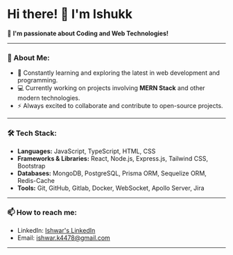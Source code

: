 # Hi there! 👋 I'm Ishukk 

👀 **I'm passionate about Coding and Web Technologies!**

---

### 🚀 About Me:

- 🌱 Constantly learning and exploring the latest in web development and programming.
- 💻 Currently working on projects involving **MERN Stack** and other modern technologies.
- ⚡ Always excited to collaborate and contribute to open-source projects.

---

### 🛠️ Tech Stack:

- **Languages:** JavaScript, TypeScript, HTML, CSS
- **Frameworks & Libraries:** React, Node.js, Express.js, Tailwind CSS, Bootstrap
- **Databases:** MongoDB, PostgreSQL, Prisma ORM, Sequelize ORM, Redis-Cache
- **Tools:** Git, GitHub, Gitlab, Docker, WebSocket, Apollo Server, Jira

---

### 📫 How to reach me:

- LinkedIn: [Ishwar's LinkedIn](https://www.linkedin.com/in/ishwar-9a356a179)
- Email: [ishwar.k4478@gmail.com](mailto:ishwar.k4478@gmail.com)

---
